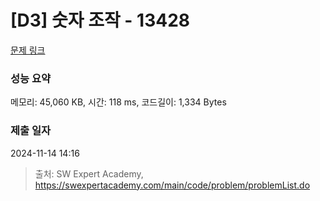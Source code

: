 # [D3] 숫자 조작 - 13428 

[문제 링크](https://swexpertacademy.com/main/code/problem/problemDetail.do?contestProbId=AX4EJPs68IkDFARe) 

### 성능 요약

메모리: 45,060 KB, 시간: 118 ms, 코드길이: 1,334 Bytes

### 제출 일자

2024-11-14 14:16



> 출처: SW Expert Academy, https://swexpertacademy.com/main/code/problem/problemList.do